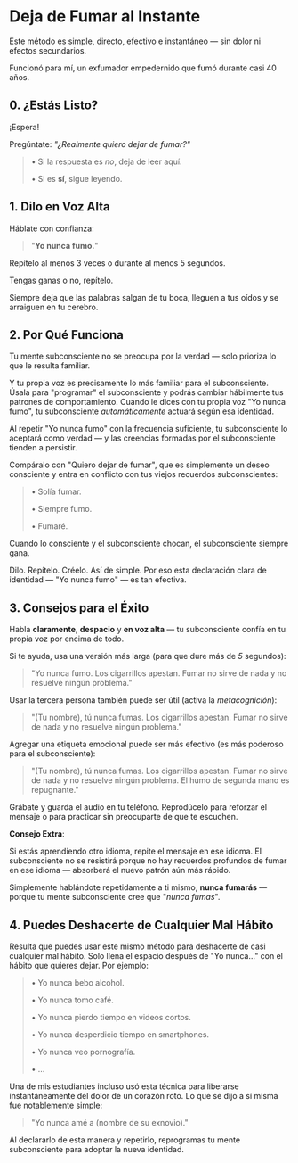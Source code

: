 # Deja de Fumar al Instante

Este método es simple, directo, efectivo e instantáneo — sin dolor ni efectos secundarios.

Funcionó para mí, un exfumador empedernido que fumó durante casi 40 años.

## 0. ¿Estás Listo?

¡Espera!

Pregúntate: *"¿Realmente quiero dejar de fumar?"*

> • Si la respuesta es *no*, deja de leer aquí.
>
> • Si es **sí**, sigue leyendo.

## 1. Dilo en Voz Alta

Háblate con confianza:

> "**Yo nunca fumo.**"

Repítelo al menos 3 veces o durante al menos 5 segundos.

Tengas ganas o no, repítelo.

Siempre deja que las palabras salgan de tu boca, lleguen a tus oídos y se arraiguen en tu cerebro.

## 2. Por Qué Funciona

Tu mente subconsciente no se preocupa por la verdad — solo prioriza lo que le resulta familiar.

Y tu propia voz es precisamente lo más familiar para el subconsciente. Úsala para "programar" el subconsciente y podrás cambiar hábilmente tus patrones de comportamiento. Cuando le dices con tu propia voz "Yo nunca fumo", tu subconsciente *automáticamente* actuará según esa identidad.

Al repetir "Yo nunca fumo" con la frecuencia suficiente, tu subconsciente lo aceptará como verdad — y las creencias formadas por el subconsciente tienden a persistir.

Compáralo con "Quiero dejar de fumar", que es simplemente un deseo consciente y entra en conflicto con tus viejos recuerdos subconscientes:

> • Solía fumar.
>
> • Siempre fumo.
>
> • Fumaré.

Cuando lo consciente y el subconsciente chocan, el subconsciente siempre gana.

Dilo. Repítelo. Créelo. Así de simple. Por eso esta declaración clara de identidad — "Yo nunca fumo" — es tan efectiva.

## 3. Consejos para el Éxito

Habla **claramente**, **despacio** y **en voz alta** — tu subconsciente confía en tu propia voz por encima de todo.

Si te ayuda, usa una versión más larga (para que dure más de *5* segundos):

> "Yo nunca fumo. Los cigarrillos apestan. Fumar no sirve de nada y no resuelve ningún problema."

Usar la tercera persona también puede ser útil (activa la *metacognición*):

> "(Tu nombre), tú nunca fumas. Los cigarrillos apestan. Fumar no sirve de nada y no resuelve ningún problema."

Agregar una etiqueta emocional puede ser más efectivo (es más poderoso para el subconsciente):

> "(Tu nombre), tú nunca fumas. Los cigarrillos apestan. Fumar no sirve de nada y no resuelve ningún problema. El humo de segunda mano es repugnante."

Grábate y guarda el audio en tu teléfono. Reprodúcelo para reforzar el mensaje o para practicar sin preocuparte de que te escuchen.

**Consejo Extra**:

Si estás aprendiendo otro idioma, repite el mensaje en ese idioma. El subconsciente no se resistirá porque no hay recuerdos profundos de fumar en ese idioma — absorberá el nuevo patrón aún más rápido.

Simplemente hablándote repetidamente a ti mismo, **nunca fumarás** — porque tu mente subconsciente cree que "*nunca fumas*".

## 4. Puedes Deshacerte de Cualquier Mal Hábito

Resulta que puedes usar este mismo método para deshacerte de casi cualquier mal hábito. Solo llena el espacio después de "Yo nunca…" con el hábito que quieres dejar. Por ejemplo:

> • Yo nunca bebo alcohol.
>
> • Yo nunca tomo café.
>
> • Yo nunca pierdo tiempo en videos cortos.
>
> • Yo nunca desperdicio tiempo en smartphones.
>
> • Yo nunca veo pornografía.
>
> • …

Una de mis estudiantes incluso usó esta técnica para liberarse instantáneamente del dolor de un corazón roto. Lo que se dijo a sí misma fue notablemente simple:

> "Yo nunca amé a (nombre de su exnovio)."

Al declararlo de esta manera y repetirlo, reprogramas tu mente subconsciente para adoptar la nueva identidad.
